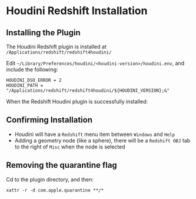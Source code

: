 # Houdini Redshift Installation

## Installing the Plugin

The Houdini Redshift plugin is installed at `/Applications/redshift/redshift4houdini/`

Edit `~/Library/Preferences/houdini/<houdini-version>/houdini.env`, and include the following:

```
HOUDINI_DSO_ERROR = 2
HOUDINI_PATH = "/Applications/redshift/redshift4houdini/${HOUDINI_VERSION};&"
```

When the Redshift Houdini plugin is successfully installed:

## Confirming Installation

- Houdini will have a `Redshift` menu item between `Windows` and `Help`
- Adding a geometry node (like a sphere), there will be a `Redshift OBJ` tab to the right of `Misc` when the node is selected

## Removing the quarantine flag

Cd to the plugin directory, and then:

```
xattr -r -d com.apple.quarantine **/*
```
